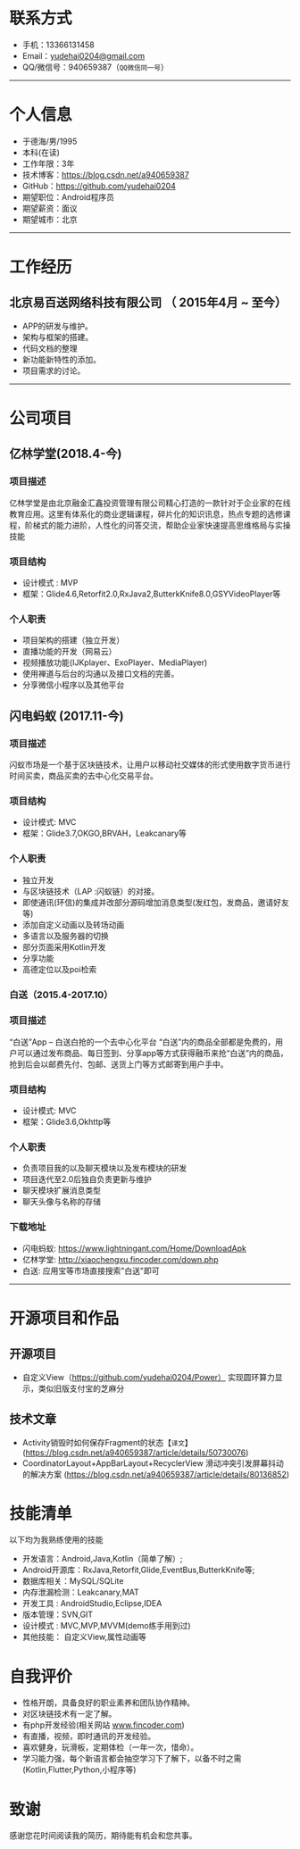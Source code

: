 
# 联系方式

- 手机：13366131458
- Email：yudehai0204@gmail.com 
- QQ/微信号：940659387（```QQ微信同一号```）

---

# 个人信息

 - 于德海/男/1995
 - 本科(在读)
 - 工作年限：3年
 - 技术博客：https://blog.csdn.net/a940659387
 - GitHub：https://github.com/yudehai0204
 - 期望职位：Android程序员
 - 期望薪资：面议
 - 期望城市：北京

---

# 工作经历


## 北京易百送网络科技有限公司 （ 2015年4月 ~ 至今）
	
- APP的研发与维护。
- 架构与框架的搭建。
- 代码文档的整理
- 新功能新特性的添加。
- 项目需求的讨论。



---

# 公司项目

## 亿林学堂(2018.4-今)
### 项目描述
亿林学堂是由北京融金汇鑫投资管理有限公司精心打造的一款针对于企业家的在线教育应用。这里有体系化的商业逻辑课程，碎片化的知识讯息，热点专题的选修课程，阶梯式的能力进阶，人性化的问答交流，帮助企业家快速提高思维格局与实操技能
### 项目结构
- 设计模式 : MVP
- 框架：Glide4.6,Retorfit2.0,RxJava2,ButterkKnife8.0,GSYVideoPlayer等
### 个人职责
- 项目架构的搭建（独立开发）
- 直播功能的开发（网易云）
- 视频播放功能(IJKplayer、ExoPlayer、MediaPlayer)
- 使用禅道与后台的沟通以及接口文档的完善。
- 分享微信小程序以及其他平台

## 闪电蚂蚁 (2017.11-今)
### 项目描述
闪蚁市场是一个基于区块链技术，让用户以移动社交媒体的形式使用数字货币进行时间买卖，商品买卖的去中心化交易平台。

### 项目结构
- 设计模式: MVC
- 框架：Glide3.7,OKGO,BRVAH，Leakcanary等
### 个人职责
- 独立开发
- 与区块链技术（LAP :闪蚁链）的对接。
- 即使通讯(环信)的集成并改部分源码增加消息类型(发红包，发商品，邀请好友等)  
- 添加自定义动画以及转场动画
- 多语言以及服务器的切换
- 部分页面采用Kotlin开发
- 分享功能
- 高德定位以及poi检索

### 白送（2015.4-2017.10）
### 项目描述
“白送”App – 白送白抢的一个去中心化平台 
“白送”内的商品全部都是免费的，用户可以通过发布商品、每日签到、分享app等方式获得融币来抢“白送”内的商品，抢到后会以邮费先付、包邮、送货上门等方式邮寄到用户手中。
### 项目结构
- 设计模式: MVC
- 框架：Glide3.6,Okhttp等
### 个人职责
- 负责项目我的以及聊天模块以及发布模块的研发
- 项目迭代至2.0后独自负责更新与维护
- 聊天模块扩展消息类型
- 聊天头像与名称的存储


### 下载地址

 - 闪电蚂蚁: https://www.lightningant.com/Home/DownloadApk
 - 亿林学堂: http://xiaochengxu.fincoder.com/down.php
 - 白送: 应用宝等市场直接搜索"白送"即可



 



---


# 开源项目和作品


## 开源项目

 -  自定义View（https://github.com/yudehai0204/Power） 实现圆环算力显示，类似旧版支付宝的芝麻分

## 技术文章

- Activity销毁时如何保存Fragment的状态【```译文```】(https://blog.csdn.net/a940659387/article/details/50730076)
- CoordinatorLayout+AppBarLayout+RecyclerView 滑动冲突引发屏幕抖动的解决方案
(https://blog.csdn.net/a940659387/article/details/80136852) 


# 技能清单

以下均为我熟练使用的技能

- 开发语言：Android,Java,Kotlin（简单了解）;
- Android开源库：RxJava,Retorfit,Glide,EventBus,ButterkKnife等;
- 数据库相关：MySQL/SQLite
- 内存泄漏检测：Leakcanary,MAT
- 开发工具 : AndroidStudio,Eclipse,IDEA
- 版本管理：SVN,GIT
- 设计模式 : MVC,MVP,MVVM(demo练手用到过)  
- 其他技能： 自定义View,属性动画等
# 自我评价

- 性格开朗，具备良好的职业素养和团队协作精神。
- 对区块链技术有一定了解。
- 有php开发经验(相关网站 www.fincoder.com)
- 有直播，视频，即时通讯的开发经验。
- 喜欢健身，玩滑板，定期体检（一年一次，惜命）。
- 学习能力强，每个新语言都会抽空学习下了解下，以备不时之需(Kotlin,Flutter,Python,小程序等)



# 致谢

感谢您花时间阅读我的简历，期待能有机会和您共事。

